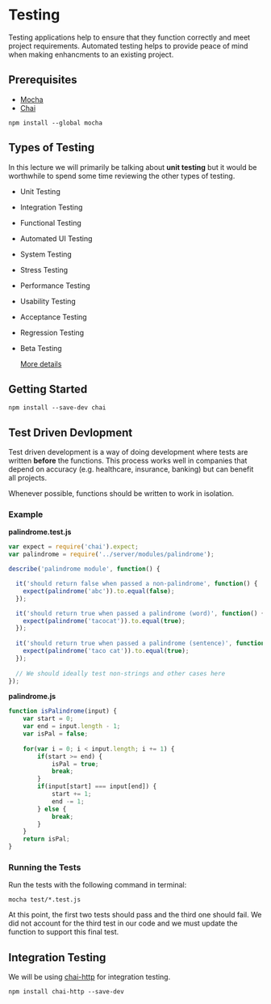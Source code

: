 # Testing

Testing applications help to ensure that they function correctly and meet project requirements. Automated testing helps to provide peace of mind when making enhancments to an existing project. 

## Prerequisites

- [Mocha](https://mochajs.org/)
- [Chai](http://chaijs.com/api/)

```
npm install --global mocha
```

## Types of Testing

In this lecture we will primarily be talking about **unit testing** but it would be worthwhile to spend some time reviewing the other types of testing.

- Unit Testing
- Integration Testing
- Functional Testing
- Automated UI Testing
- System Testing
- Stress Testing
- Performance Testing
- Usability Testing
- Acceptance Testing
- Regression Testing
- Beta Testing  

  [More details](https://www.codeproject.com/Tips/351122/What-is-software-testing-What-are-the-different-ty)

## Getting Started

```
npm install --save-dev chai
```

## Test Driven Devlopment

Test driven development is a way of doing development where tests are written **before** the functions. This process works well in companies that depend on accuracy (e.g. healthcare, insurance, banking) but can benefit all projects. 

Whenever possible, functions should be written to work in isolation. 

### Example

**palindrome.test.js**

```JavaScript
var expect = require('chai').expect;
var palindrome = require('../server/modules/palindrome');

describe('palindrome module', function() {

  it('should return false when passed a non-palindrome', function() {
    expect(palindrome('abc')).to.equal(false);
  });

  it('should return true when passed a palindrome (word)', function() {
    expect(palindrome('tacocat')).to.equal(true);
  });
  
  it('should return true when passed a palindrome (sentence)', function() {
    expect(palindrome('taco cat')).to.equal(true);
  });
  
  // We should ideally test non-strings and other cases here
});
```

**palindrome.js**

```JavaScript
function isPalindrome(input) {
	var start = 0;
	var end = input.length - 1;
	var isPal = false;
	
	for(var i = 0; i < input.length; i += 1) {
		if(start >= end) {
			isPal = true;
			break;
		}
		if(input[start] === input[end]) {
			start += 1;
			end -= 1;
		} else {
			break;
		}
	}
	return isPal;
}
```

### Running the Tests

Run the tests with the following command in terminal:

```
mocha test/*.test.js
```

At this point, the first two tests should pass and the third one should fail. We did not account for the third test in our code and we must update the function to support this final test.


## Integration Testing

We will be using [chai-http](http://chaijs.com/plugins/chai-http/) for integration testing.

`npm install chai-http --save-dev`